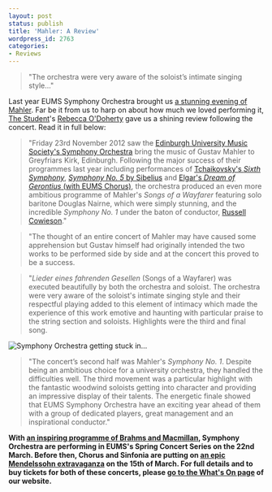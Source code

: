 ```yaml
---
layout: post
status: publish
title: 'Mahler: A Review'
wordpress_id: 2763
categories:
- Reviews
---
```


> "The orchestra were very aware of the soloist&rsquo;s intimate singing
> style..."

Last year EUMS Symphony Orchestra brought us [a stunning evening of
Mahler](/blog/2012/symphony-winter-concert/). Far be it from us to harp on
about how much we loved performing it, [The
Student](http://www.studentnewspaper.org/)'s [Rebecca
O'Doherty](https://twitter.com/odohertyrebecca) gave us a shining review
following the concert. Read it in full below:

> "Friday 23rd November 2012 saw the [Edinburgh University Music Society's
> Symphony Orchestra](/symphony-orchestra/) bring the music of Gustav Mahler to
> Greyfriars Kirk, Edinburgh. Following the major success of their programmes
> last year including performances of [Tchaikovsky's *Sixth
> Symphony*](/blog/2012/spring-symphony/), [*Symphony No.  5* by
> Sibelius](/blog/2012/summer-concert/) and [Elgar's *Dream of Gerontius* (with
> EUMS Chorus)](/blog/2011/gerontius/), the orchestra produced an even more
> ambitious programme of Mahler's *Songs of a Wayfarer* featuring solo baritone
> Douglas Nairne, which were simply stunning, and the incredible *Symphony No.
> 1* under the baton of conductor, [Russell
> Cowieson](/blog/2012/2012-a-great-vintage/)."

> "The thought of an entire concert of Mahler may have caused some apprehension
> but Gustav himself had originally intended the two works to be performed side
> by side and at the concert this proved to be a success.

> "*Lieder eines fahrenden Gesellen* (Songs of a Wayfarer) was executed
> beautifully by both the orchestra and soloist. The orchestra were very aware
> of the soloist's intimate singing style and their respectful playing added to
> this element of intimacy which made the experience of this work emotive and
> haunting with particular praise to the string section and soloists.
> Highlights were the third and final song.

![Symphony Orchestra getting stuck in&hellip;](http://eums.eusa.ed.ac.uk/wp-content/uploads/images/h500/concerts/greyfriars_winter12_30.jpg)

> "The concert&rsquo;s second half was Mahler's *Symphony No. 1*. Despite being
> an ambitious choice for a university orchestra, they handled the difficulties
> well. The third movement was a particular highlight with the fantastic
> woodwind soloists getting into character and providing an impressive display
> of their talents. The energetic finale showed that EUMS Symphony Orchestra
> have an exciting year ahead of them with a group of dedicated players, great
> management and an inspirational conductor."

**With [an inspiring programme of Brahms and
Macmillan](/blog/2013/symphony-spring-concert), Symphony Orchestra are
performing in EUMS's Spring Concert Series on the 22nd March.  Before then,
Chorus and Sinfonia are putting on [an epic Mendelssohn
extravaganza](/blog/2013/chorus-sinfonia-spring-concert/) on the 15th
of March. For full details and to buy tickets for both of these concerts,
please [go to the What's On page](/whats-on/) of our website.**
